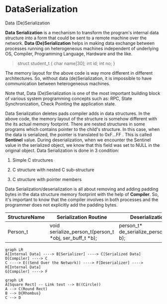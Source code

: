 # DataSerialization
Data (De)Serialization

**Data Serialization** is a mechanism to transform the program's internal data structure into a form that could be sent to a remote machine over the network.
**Data (De)Serialization** helps in making data exchange between processes running on heterogeneous machines independent of underlying OS, Compiler, Programming Language, Hardware and the like.

>struct student_t {
  char name[30];
  int id;
  int no;
}

The memory layout for the above code is way more different in different architectures. So, without data (de)Serialization, it is impossible to have communication between heterogeneous machines.

Note that, Data (De)Serialization is one of the most important building block of various system programming concepts such as: RPC, State Synchronization, Check Pointing the application state.

Data Serialization deletes pads compiler adds in data structures. In the above code, the memory layout of the structure is somehow different with the its actual memory footprint. There are nested structures in some programs which contains pointer to the child's structure. In this case, when the data is serialized, the pointer is translated to 0xF...FF . This is called **Sentinel** value. During deserialization, when we encounter the Sentinel value in the serialized object, we know that this field was set to NULL in the original object.
Data Serialization is done in 3 condition:

1) Simple C structures

2) C structure with nested C sub-structure

3) C structure with pointer members

Data Serialization/deserialization is all about removing and adding padding bytes in the data structure memory footprint with the help of **Compiler**. So, it's important to know that the compiler involves in both processes and the programmer does not explicitly add the padding bytes.



| StructureName  |     Serialization Routine     |   Deserialization Routine   |
|----------------|-------------------------------|-----------------------------|
|  Person_t      |void serialize_person_t(person_t \*obj, ser_buff_t \*b);|person_t* de_serialize_person_t(ser_buff_t* b);|          |  Company_t     |void serialize_company_t(company_t \*obj, ser_buff_t \*b);|company_t* de_serialize_company_t(ser_buff_t* b);|


```mermaid
graph LR
A[Internal Data] ----> B[Serializer] ----> C[Serialized Data]
D[Compiler] ----> C
C ----> E((Send Over the Network)) ----> F[Deserializer] ----> H[Internal Data]
G[Compiler] ----> F
``` 

```mermaid
graph LR
A[Square Rect] -- Link text --> B((Circle))
A --> C(Round Rect)
B --> D{Rhombus}
C --> D
```
